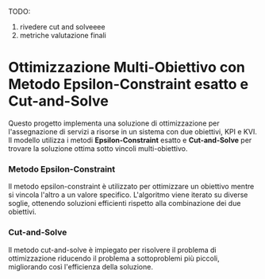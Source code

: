 TODO:
1. rivedere cut and solveeee
2. metriche valutazione finali



# Ottimizzazione Multi-Obiettivo con Metodo Epsilon-Constraint esatto e Cut-and-Solve

Questo progetto implementa una soluzione di ottimizzazione per l'assegnazione di servizi a risorse in un sistema con due obiettivi, KPI e KVI. Il modello utilizza i metodi **Epsilon-Constraint** esatto e **Cut-and-Solve** per trovare la soluzione ottima sotto vincoli multi-obiettivo. 

### Metodo Epsilon-Constraint

Il metodo epsilon-constraint è utilizzato per ottimizzare un obiettivo mentre si vincola l'altro a un valore specifico. L'algoritmo viene iterato su diverse soglie, ottenendo soluzioni efficienti rispetto alla combinazione dei due obiettivi.

### Cut-and-Solve

Il metodo cut-and-solve è impiegato per risolvere il problema di ottimizzazione riducendo il problema a sottoproblemi più piccoli, migliorando così l'efficienza della soluzione.
